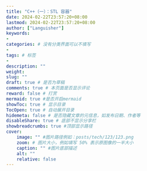 ```yaml
---
title: "C++（一）：STL 容器"
date: 2024-02-22T23:57:20+08:00
lastmod: 2024-02-22T23:57:20+08:00
author: ["Languisher"]
keywords: 
- 
categories: # 没有分类界面可以不填写
- 
tags: # 标签
- 
description: ""
weight:
slug: ""
draft: true # 是否为草稿
comments: true # 本页面是否显示评论
reward: false # 打赏
mermaid: true #是否开启mermaid
showToc: true # 显示目录
TocOpen: true # 自动展开目录
hidemeta: false # 是否隐藏文章的元信息，如发布日期、作者等
disableShare: true # 底部不显示分享栏
showbreadcrumbs: true #顶部显示路径
cover:
    image: "" #图片路径例如：posts/tech/123/123.png
    zoom: # 图片大小，例如填写 50% 表示原图像的一半大小
    caption: "" #图片底部描述
    alt: ""
    relative: false
---
```





